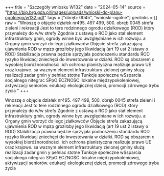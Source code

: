 +++
title = "Szczegóły wniosku W132"
date = "2024-05-14"
source = "https://bip.brg.gda.pl/images/uploads/wnioski-do-planu-ogolnego/w132.pdf"
tags = ["obręb: 0045", "wnioski-ogolne"]
geolinks = []
raw = "Wnoszę o objęcie działek nr495. 497 499, 500. obręb 0045 strefa zieleni i rekreacji Jest to tere rodzinnego ogrodu działkowego (ROD) który przynależy do w/w strefy Zgodnie z ustawą o ROD jako stał element infrastruktury gmin, ogrody winne byc uwzględniane w ich rozwoju. a Organy gmin worzyć do legc jziałkowców Objęcie strefa zakazującą ujawnienia ROD w mpzp groziłoby jego likwidacją (art 19 ust 2 istawy o ROD) Stabilizacja prawna będzie sprzyjała podnoszeniu standardu ROD ryzyko likwidacj zniechęci do inwestowania w działki. ROD są obszarem o wysokiej bioróżnorodności. ich ochrona planistyczna realizuje prawo UE oraz krajowe. sa waznym element infrastruktury zielonej gminy służą realizacji zadar gmin y pełniac stotne Tunkcje społeczne wSsparcia socjalnego nitegrac SPpOIECZNOŚĆ iIokalne międzypokoleniowej, aktywizacji seniorów. edukacji ekologicznej dzieci, promocji zdrowego trybu zycia "
+++

Wnoszę o objęcie działek nr495. 497 499, 500. obręb 0045 strefa zieleni i rekreacji Jest to tere
rodzinnego ogrodu działkowego (ROD) który przynależy do w/w strefy Zgodnie z ustawą o ROD jako stał
element infrastruktury gmin, ogrody winne byc uwzględniane w ich rozwoju. a Organy gmin worzyć do legc
jziałkowców Objęcie strefa zakazującą ujawnienia ROD w mpzp groziłoby jego likwidacją (art 19 ust 2
istawy o ROD) Stabilizacja prawna będzie sprzyjała podnoszeniu standardu ROD ryzyko likwidacj
zniechęci do inwestowania w działki. ROD są obszarem o wysokiej bioróżnorodności. ich ochrona planistyczna
realizuje prawo UE oraz krajowe. sa waznym element infrastruktury zielonej gminy służą realizacji zadar
gmin y pełniac stotne Tunkcje społeczne wSsparcia socjalnego nitegrac SPpOIECZNOŚĆ iIokalne
międzypokoleniowej, aktywizacji seniorów. edukacji ekologicznej dzieci, promocji zdrowego trybu zycia



